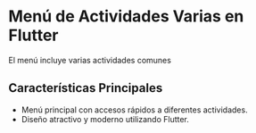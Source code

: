 # Menú de Actividades Varias en Flutter

 El menú incluye varias actividades comunes

## Características Principales

- Menú principal con accesos rápidos a diferentes actividades.
- Diseño atractivo y moderno utilizando Flutter.